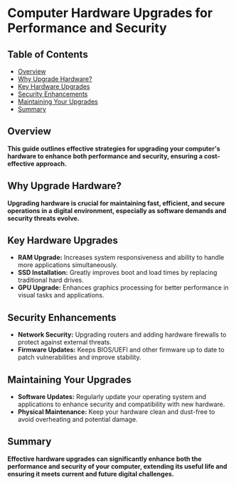 <h1 id="top">Computer Hardware Upgrades for Performance and Security</h1>

## Table of Contents
- [Overview](#overview)
- [Why Upgrade Hardware?](#why-upgrade-hardware)
- [Key Hardware Upgrades](#key-hardware-upgrades)
- [Security Enhancements](#security-enhancements)
- [Maintaining Your Upgrades](#maintaining-your-upgrades)
- [Summary](#summary)

<h2 id="overview">Overview</h2>
<b>This guide outlines effective strategies for upgrading your computer's hardware to enhance both performance and security, ensuring a cost-effective approach.</b>

<h2 id="why-upgrade-hardware">Why Upgrade Hardware?</h2>
<b>Upgrading hardware is crucial for maintaining fast, efficient, and secure operations in a digital environment, especially as software demands and security threats evolve.</b>

<h2 id="key-hardware-upgrades">Key Hardware Upgrades</h2>
<ul>
    <li><b>RAM Upgrade:</b> Increases system responsiveness and ability to handle more applications simultaneously.</li>
    <li><b>SSD Installation:</b> Greatly improves boot and load times by replacing traditional hard drives.</li>
    <li><b>GPU Upgrade:</b> Enhances graphics processing for better performance in visual tasks and applications.</li>
</ul>

<h2 id="security-enhancements">Security Enhancements</h2>
<ul>
    <li><b>Network Security:</b> Upgrading routers and adding hardware firewalls to protect against external threats.</li>
    <li><b>Firmware Updates:</b> Keeps BIOS/UEFI and other firmware up to date to patch vulnerabilities and improve stability.</li>
</ul>

<h2 id="maintaining-your-upgrades">Maintaining Your Upgrades</h2>
<ul>
    <li><b>Software Updates:</b> Regularly update your operating system and applications to enhance security and compatibility with new hardware.</li>
    <li><b>Physical Maintenance:</b> Keep your hardware clean and dust-free to avoid overheating and potential damage.</li>
</ul>

<h2 id="summary">Summary</h2>
<b>Effective hardware upgrades can significantly enhance both the performance and security of your computer, extending its useful life and ensuring it meets current and future digital challenges.</b>
